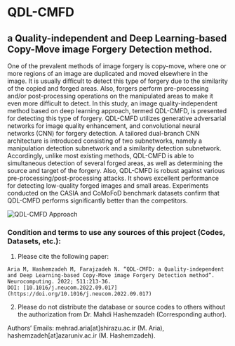 # QDL-CMFD
## a Quality-independent and Deep Learning-based Copy-Move image Forgery Detection method.

One of the prevalent methods of image forgery is copy-move, where one or more regions of an image are duplicated and moved elsewhere in the image. It is usually difficult to detect this type of forgery due to the similarity of the copied and forged areas. Also, forgers perform pre-processing and/or post-processing operations on the manipulated areas to make it even more difficult to detect. In this study, an image quality-independent method based on deep learning approach, termed QDL-CMFD, is presented for detecting this type of forgery. QDL-CMFD utilizes generative adversarial networks for image quality enhancement, and convolutional neural networks (CNN) for forgery detection. A tailored dual-branch CNN architecture is introduced consisting of two subnetworks, namely a manipulation detection subnetwork and a similarity detection subnetwork. Accordingly, unlike most existing methods, QDL-CMFD is able to simultaneous detection of several forged areas, as well as determining the source and target of the forgery. Also, QDL-CMFD is robust against various pre-processing/post-processing attacks. It shows excellent performance for detecting low-quality forged images and small areas. Experiments conducted on the CASIA and CoMoFoD benchmark datasets confirm that QDL-CMFD performs significantly better than the competitors.

![QDL-CMFD Approach](https://raw.githubusercontent.com/MehradAria/SR-DCMFD/main/Method.jpg)

### Condition and terms to use any sources of this project (Codes, Datasets, etc.):

1) Please cite the following paper:
```
Aria M, Hashemzadeh M, Farajzadeh N. “QDL-CMFD: a Quality-independent and Deep Learning-based Copy-Move image Forgery Detection method”.
Neurocomputing. 2022; 511:213-36.
DOI: [10.1016/j.neucom.2022.09.017](https://doi.org/10.1016/j.neucom.2022.09.017)
```
2) Please do not distribute the database or source codes to others without the authorization from Dr. Mahdi Hashemzadeh (Corresponding author).

Authors’ Emails: mehrad.aria[at]shirazu.ac.ir (M. Aria), hashemzadeh[at]azaruniv.ac.ir (M. Hashemzadeh).
